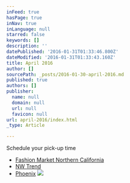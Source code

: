 ```yaml
---
inFeed: true
hasPage: true
inNav: true
inLanguage: null
starred: false
keywords: []
description: ''
datePublished: '2016-01-31T01:33:46.800Z'
dateModified: '2016-01-31T01:33:43.160Z'
title: April 2016
author: []
sourcePath: _posts/2016-01-30-april-2016.md
published: true
authors: []
publisher:
  name: null
  domain: null
  url: null
  favicon: null
url: april-2016/index.html
_type: Article

---
```

Schedule your pick-up time

* [Fashion Market Northern California][0]
* [NW Trend][1]
* [Phoenix][2]
![](https://the-grid-user-content.s3-us-west-2.amazonaws.com/3884b66e-8f2e-4da0-94fc-cbd2b4b36da5.JPG)

[0]: https://www.timetrade.com/book/9MNVK
[1]: https://www.timetrade.com/book/6YCX1
[2]: https://www.timetrade.com/book/97H2K